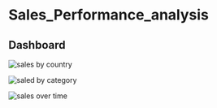 # Sales_Performance_analysis

## Dashboard

![sales by country](https://github.com/areej349/Sales_Performance_analysis/assets/158787695/90414003-66c5-485e-ad40-7f475a3fad06)

![saled by category](https://github.com/areej349/Sales_Performance_analysis/assets/158787695/aafe04f2-be7a-4d49-8f34-3409f4aa7c7a)

![sales over time](https://github.com/areej349/Sales_Performance_analysis/assets/158787695/7a3f6f45-0eef-4e08-b99b-c86e9f5cc7ab)



